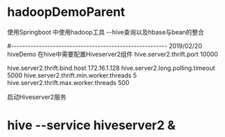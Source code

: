 # hadoopDemoParent
使用Springboot 中使用hadoop工具
--hive查询以及hbase与bean的整合

#--------------------------------------------------------
2019/02/20 hiveDemo
在hive中需要配置Hiveserver2组件
<property>
        <name>hive.server2.thrift.port</name>
        <value>10000</value>
</property>

<property>
        <name>hive.server2.thrift.bind.host</name>
        <value>172.16.1.128</value>
</property>

<property>
        <name>hive.server2.long.polling.timeout</name>
        <value>5000</value>
</property>

<property>
        <name>hive.server2.thrift.min.worker.threads</name>
        <value>5</value>
</property>
<property>
        <name>hive.server2.thrift.max.worker.threads</name>
        <value>500</value>
</property>

启动Hiveserver2服务
# hive --service hiveserver2 &


